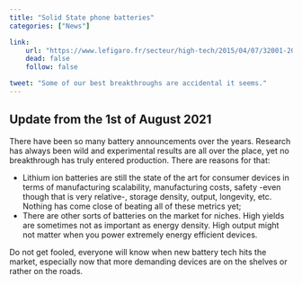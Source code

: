 ```yaml
---
title: "Solid State phone batteries"
categories: ["News"]

link:
    url: "https://www.lefigaro.fr/secteur/high-tech/2015/04/07/32001-20150407ARTFIG00329-bientot-une-batterie-qui-rechargera-votre-smartphone-en-une-minute.php"
    dead: false
    follow: false

tweet: "Some of our best breakthroughs are accidental it seems."
---
```


## Update from the 1st of August 2021

There have been so many battery announcements over the years. Research has always been wild and experimental results are
all over the place, yet no breakthrough has truly entered production. There are reasons for that:
- Lithium ion batteries are still the state of the art for consumer devices in terms of manufacturing scalability,
  manufacturing costs, safety -even though that is very relative-, storage density, output, longevity, etc. Nothing has
  come close of beating all of these metrics yet;
- There are other sorts of batteries on the market for niches. High yields are sometimes not as important as energy
  density. High output might not matter when you power extremely energy efficient devices.

Do not get fooled, everyone will know when new battery tech hits the market, especially now that more demanding devices
are on the shelves or rather on the roads.
